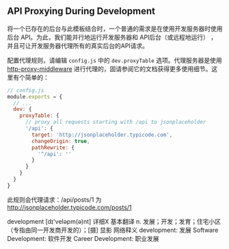 ## API Proxying During Development

将一个已存在的后台与此模板结合时，一个普通的需求是在使用开发服务器时使用后台 API。为此，我们能并行地运行开发服务器和 API后台（或远程地运行）
，并且可让开发服务器代理所有的真实后台的API请求。

配置代理规则，请编辑 `config.js` 中的 `dev.proxyTable` 选项。代理服务器是使用[http-proxy-middleware](https://github.com/chimurai/http-proxy-middleware)
进行代理的，固请参阅它的文档获得更多使用细节。这里有个简单的：

```js
// config.js
module.exports = {
  // ...
  dev: {
    proxyTable: {
      // proxy all requests starting with /api to jsonplaceholder
      '/api': {
        target: 'http://jsonplaceholder.typicode.com',
        changeOrigin: true,
        pathRewrite: {
          '^/api': ''
        }
      }
    }
  }
}
```
此规则会代理请求：/api/posts/1 为 http://jsonplaceholder.typicode.com/posts/1


development  [dɪ'veləpm(ə)nt]  详细X
基本翻译
n. 发展；开发；发育；住宅小区（专指由同一开发商开发的）；[摄] 显影
网络释义
development: 发展
Software Development: 软件开发
Career Development: 职业发展